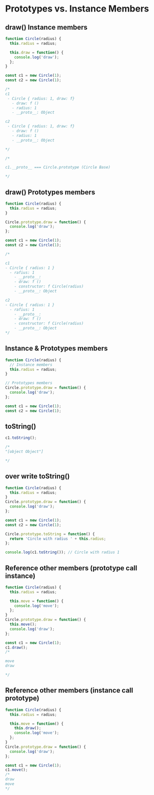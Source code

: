 # Prototypes vs. Instance Members

## draw() Instance members

```js
function Circle(radius) {
  this.radius = radius;

  this.draw = function() {
    console.log('draw');
  };
}

const c1 = new Circle(1);
const c2 = new Circle(1);

/*
c1
 - Circle { radius: 1, draw: f}
   - draw: f ()
   - radius: 1
   - __proto__: Object

c2
 - Circle { radius: 1, draw: f}
   - draw: f ()
   - radius: 1
   - __proto__: Object

*/

/*

c1.__proto__ === Circle.prototype (Circle Base)

*/
```

## draw() Prototypes members

```js
function Circle(radius) {
  this.radius = radius;
}

Circle.prototype.draw = function() {
  console.log('draw');
};

const c1 = new Circle(1);
const c2 = new Circle(1);

/*

c1
- Circle { radius: 1 }
  - rafius: 1
    - __proto__:
    - draw: f ()
    - constructor: f Circle(radius)
    - __proto__: Object 

c2
- Circle { radius: 1 }
  - rafius: 1
    - __proto__:
    - draw: f ()
    - constructor: f Circle(radius)
    - __proto__: Object 
*/
```

## Instance & Prototypes members

```js
function Circle(radius) {
  // Instance members
  this.radius = radius;
}

// Prototypes members
Circle.prototype.draw = function() {
  console.log('draw');
};

const c1 = new Circle(1);
const c2 = new Circle(1);
```

## toString()

```js
c1.toString();

/*
"[object Object"]

*/
```

## over write toString()

```js
function Circle(radius) {
  this.radius = radius;
}
Circle.prototype.draw = function() {
  console.log('draw');
};

const c1 = new Circle(1);
const c2 = new Circle(1);

Circle.prototype.toString = function() {
  return 'Circle with radius ' + this.radius;
};

console.log(c1.toString()); // Circle with radius 1
```

## Reference other members (prototype call instance)

```js
function Circle(radius) {
  this.radius = radius;

  this.move = function() {
    console.log('move');
  };
}
Circle.prototype.draw = function() {
  this.move();
  console.log('draw');
};

const c1 = new Circle(1);
c1.draw();
/*

move
draw

*/
```

## Reference other members (instance call prototype)

```js
function Circle(radius) {
  this.radius = radius;

  this.move = function() {
    this.draw();
    console.log('move');
  };
}
Circle.prototype.draw = function() {
  console.log('draw');
};

const c1 = new Circle(1);
c1.move();
/*
draw
move
*/
```
